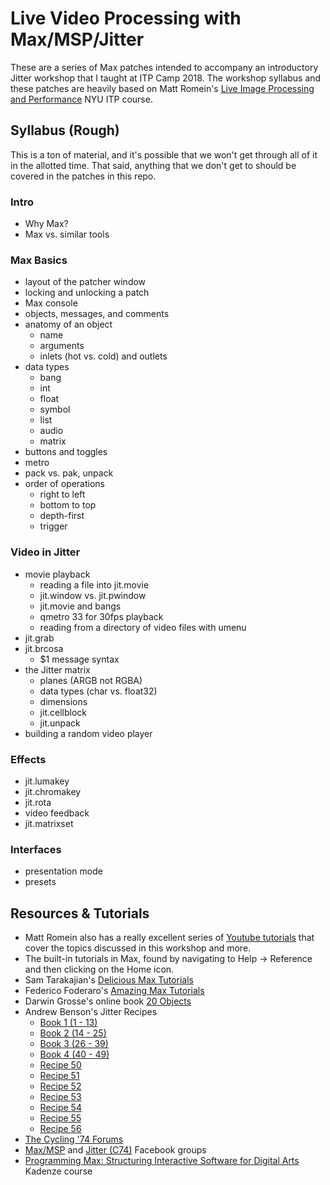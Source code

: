 # Live Video Processing with Max/MSP/Jitter

These are a series of Max patches intended to accompany an introductory Jitter workshop that I taught at ITP Camp 2018. The workshop syllabus and these patches are heavily based on Matt Romein's [Live Image Processing and Performance](https://github.com/mromein/lipp_itp_2018) NYU ITP course.

## Syllabus (Rough)

This is a ton of material, and it's possible that we won't get through all of it in the allotted time. That said, anything that we don't get to should be covered in the patches in this repo.

### Intro

- Why Max?
- Max vs. similar tools

### Max Basics

- layout of the patcher window
- locking and unlocking a patch
- Max console
- objects, messages, and comments
- anatomy of an object
  - name
  - arguments
  - inlets (hot vs. cold) and outlets
- data types
  - bang
  - int
  - float
  - symbol
  - list
  - audio
  - matrix
- buttons and toggles
- metro
- pack vs. pak, unpack
- order of operations
  - right to left
  - bottom to top
  - depth-first
  - trigger

### Video in Jitter

- movie playback
  - reading a file into jit.movie
  - jit.window vs. jit.pwindow
  - jit.movie and bangs
  - qmetro 33 for 30fps playback
  - reading from a directory of video files with umenu
- jit.grab
- jit.brcosa
  - $1 message syntax
- the Jitter matrix
  - planes (ARGB not RGBA)
  - data types (char vs. float32)
  - dimensions
  - jit.cellblock
  - jit.unpack
- building a random video player

### Effects
- jit.lumakey
- jit.chromakey
- jit.rota
- video feedback
- jit.matrixset

### Interfaces
- presentation mode
- presets

## Resources & Tutorials

- Matt Romein also has a really excellent series of [Youtube tutorials](https://www.youtube.com/channel/UCPWF2lJ4E_qVG7HrWRiGnhA/playlists) that cover the topics discussed in this workshop and more.
- The built-in tutorials in Max, found by navigating to Help -> Reference and then clicking on the Home icon.
- Sam Tarakajian's [Delicious Max Tutorials](https://www.youtube.com/playlist?list=PLD45EDA6F67827497)
- Federico Foderaro's [Amazing Max Tutorials](https://www.youtube.com/watch?v=5mLAxACSPLU&list=PLRc5WfOZXC4ktigvYCDhek0475hizrnM5)
- Darwin Grosse's online book [20 Objects](http://www.darwingrosse.com/20Objects/)
- Andrew Benson's Jitter Recipes
  - [Book 1 (1 - 13)](https://cycling74.com/tutorials/jitter-recipes-book-1/)
  - [Book 2 (14 - 25)](https://cycling74.com/tutorials/jitter-recipes-book-2/)
  - [Book 3 (26 - 39)](https://cycling74.com/tutorials/jitter-recipes-book-3/)
  - [Book 4 (40 - 49)](https://cycling74.com/tutorials/jitter-recipes-book-four)
  - [Recipe 50](https://cycling74.com/tutorials/recipe-50-branching)
  - [Recipe 51](https://cycling74.com/tutorials/recipe-51-scrunch)
  - [Recipe 52](https://cycling74.com/tutorials/recipe-52-dirtysignal)
  - [Recipe 53](https://cycling74.com/tutorials/recipe-53-flyover)
  - [Recipe 54](https://cycling74.com/tutorials/recipe-54-zoom)
  - [Recipe 55](https://cycling74.com/tutorials/recipe-55-mirrorhouse)
  - [Recipe 56](https://cycling74.com/tutorials/recipe-56-relief)
- [The Cycling '74 Forums](https://cycling74.com/forums/page/1)
- [Max/MSP](https://www.facebook.com/groups/961274147281218/) and [Jitter (C74)](https://www.facebook.com/groups/maxmspjitter/) Facebook groups
- [Programming Max: Structuring Interactive Software for Digital Arts](https://www.kadenze.com/courses/programming-max-structuring-interactive-software-for-digital-arts-i/info) Kadenze course

